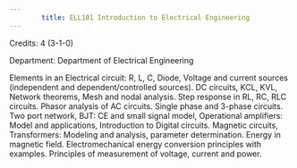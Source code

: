 ```yaml
---
        title: ELL101 Introduction to Electrical Engineering
---
```

Credits: 4 (3-1-0)

Department: Department of Electrical Engineering

Elements in an Electrical circuit: R, L, C, Diode, Voltage and current sources (independent and dependent/controlled sources). DC circuits, KCL, KVL, Network theorems, Mesh and nodal analysis. Step response in RL, RC, RLC circuits. Phasor analysis of AC circuits. Single phase and 3-phase circuits. Two port network, BJT: CE and small signal model, Operational amplifiers: Model and applications, Introduction to Digital circuits. Magnetic circuits, Transformers: Modeling and analysis, parameter determination. Energy in magnetic field. Electromechanical energy conversion principles with examples. Principles of measurement of voltage, current and power.